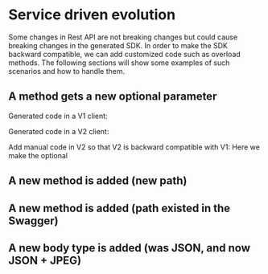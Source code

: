 # Service driven evolution

Some changes in Rest API are not breaking changes but could cause breaking changes in the generated SDK. In order to make the SDK backward compatible, we can add customized code such as overload methods. The following sections will show some examples of such scenarios and how to handle them.

## A method gets a new optional parameter

Generated code in a V1 client:

Generated code in a V2 client:

Add manual code in V2 so that V2 is backward compatible with V1:
Here we make the optional

## A new method is added (new path)

## A new method is added (path existed in the Swagger)

## A new body type is added (was JSON, and now JSON + JPEG)
